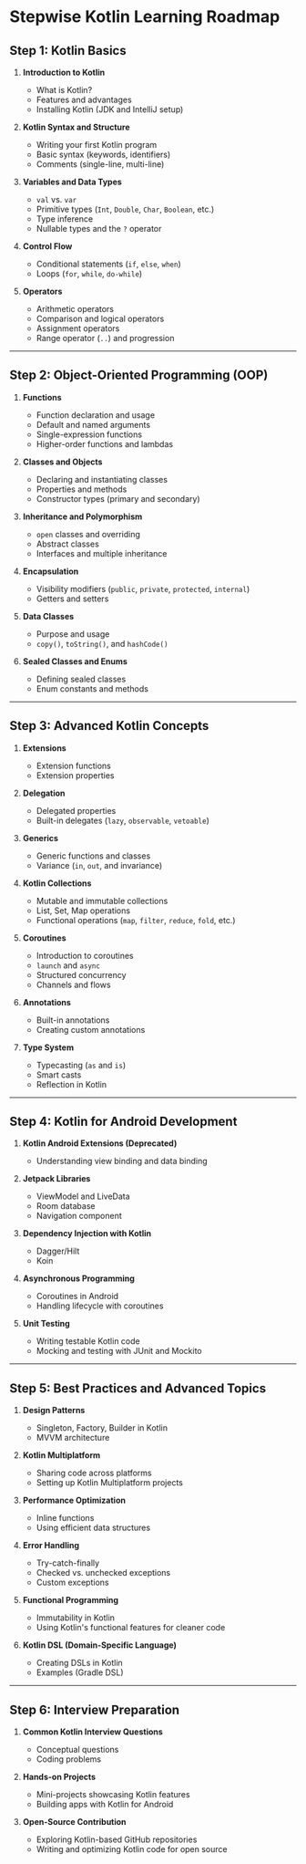 # **Stepwise Kotlin Learning Roadmap**

## **Step 1: Kotlin Basics**
1. **Introduction to Kotlin**
   - What is Kotlin?
   - Features and advantages
   - Installing Kotlin (JDK and IntelliJ setup)

2. **Kotlin Syntax and Structure**
   - Writing your first Kotlin program
   - Basic syntax (keywords, identifiers)
   - Comments (single-line, multi-line)

3. **Variables and Data Types**
   - `val` vs. `var`
   - Primitive types (`Int`, `Double`, `Char`, `Boolean`, etc.)
   - Type inference
   - Nullable types and the `?` operator

4. **Control Flow**
   - Conditional statements (`if`, `else`, `when`)
   - Loops (`for`, `while`, `do-while`)

5. **Operators**
   - Arithmetic operators
   - Comparison and logical operators
   - Assignment operators
   - Range operator (`..`) and progression

---

## **Step 2: Object-Oriented Programming (OOP)**
1. **Functions**
   - Function declaration and usage
   - Default and named arguments
   - Single-expression functions
   - Higher-order functions and lambdas

2. **Classes and Objects**
   - Declaring and instantiating classes
   - Properties and methods
   - Constructor types (primary and secondary)

3. **Inheritance and Polymorphism**
   - `open` classes and overriding
   - Abstract classes
   - Interfaces and multiple inheritance

4. **Encapsulation**
   - Visibility modifiers (`public`, `private`, `protected`, `internal`)
   - Getters and setters

5. **Data Classes**
   - Purpose and usage
   - `copy()`, `toString()`, and `hashCode()`

6. **Sealed Classes and Enums**
   - Defining sealed classes
   - Enum constants and methods

---

## **Step 3: Advanced Kotlin Concepts**
1. **Extensions**
   - Extension functions
   - Extension properties

2. **Delegation**
   - Delegated properties
   - Built-in delegates (`lazy`, `observable`, `vetoable`)

3. **Generics**
   - Generic functions and classes
   - Variance (`in`, `out`, and invariance)

4. **Kotlin Collections**
   - Mutable and immutable collections
   - List, Set, Map operations
   - Functional operations (`map`, `filter`, `reduce`, `fold`, etc.)

5. **Coroutines**
   - Introduction to coroutines
   - `launch` and `async`
   - Structured concurrency
   - Channels and flows

6. **Annotations**
   - Built-in annotations
   - Creating custom annotations

7. **Type System**
   - Typecasting (`as` and `is`)
   - Smart casts
   - Reflection in Kotlin

---

## **Step 4: Kotlin for Android Development**
1. **Kotlin Android Extensions (Deprecated)**
   - Understanding view binding and data binding

2. **Jetpack Libraries**
   - ViewModel and LiveData
   - Room database
   - Navigation component

3. **Dependency Injection with Kotlin**
   - Dagger/Hilt
   - Koin

4. **Asynchronous Programming**
   - Coroutines in Android
   - Handling lifecycle with coroutines

5. **Unit Testing**
   - Writing testable Kotlin code
   - Mocking and testing with JUnit and Mockito

---

## **Step 5: Best Practices and Advanced Topics**
1. **Design Patterns**
   - Singleton, Factory, Builder in Kotlin
   - MVVM architecture

2. **Kotlin Multiplatform**
   - Sharing code across platforms
   - Setting up Kotlin Multiplatform projects

3. **Performance Optimization**
   - Inline functions
   - Using efficient data structures

4. **Error Handling**
   - Try-catch-finally
   - Checked vs. unchecked exceptions
   - Custom exceptions

5. **Functional Programming**
   - Immutability in Kotlin
   - Using Kotlin's functional features for cleaner code

6. **Kotlin DSL (Domain-Specific Language)**
   - Creating DSLs in Kotlin
   - Examples (Gradle DSL)

---

## **Step 6: Interview Preparation**
1. **Common Kotlin Interview Questions**
   - Conceptual questions
   - Coding problems

2. **Hands-on Projects**
   - Mini-projects showcasing Kotlin features
   - Building apps with Kotlin for Android

3. **Open-Source Contribution**
   - Exploring Kotlin-based GitHub repositories
   - Writing and optimizing Kotlin code for open source
